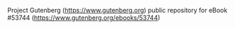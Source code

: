 Project Gutenberg (https://www.gutenberg.org) public repository for
eBook #53744 (https://www.gutenberg.org/ebooks/53744)
